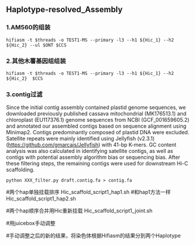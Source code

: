 ## Haplotype-resolved_Assembly

### 1.AM560的组装

`hifiasm -t $threads -o TEST1-MS --primary -l3 --h1 ${Hic_1} --h2 ${Hic_2} --ul $ONT $CCS`

### 2.其他木薯基因组组装

`hifiasm -t $threads -o TEST1-MS --primary -l3 --h1 ${Hic_1} --h2 ${Hic_2}  $CCS`

### 3.contig过滤
Since the initial contig assembly contained plastid genome sequences, we downloaded previously published cassava mitochondrial (MK176513.1) and chloroplast (EU117376.1) genome sequences from NCBI (GCF_001659605.2) and annotated our assembled contigs based on sequence alignment using Minimap2. Contigs predominantly composed of plastid DNA were excluded. Satellite repeats were mainly identified using Jellyfish (v2.3.1) (https://github.com/gmarcais/Jellyfish) with 41-bp K-mers. GC content analysis was also calculated in identifying satellite contigs, as well as contigs with potential assembly algorithm bias or sequencing bias. After these filtering steps, the remaining contigs were used for downstream Hi-C scaffolding.

`python XXX_filter.py draft.contig.fa > contig.fa`

#两个hap单独挂载排序
Hic_scaffold_script1_hap1.sh
#和hap1方法一样
Hic_scaffold_script1_hap2.sh

#两个hap顺序合并用Hic重新挂载
Hic_scaffold_script1_joint.sh

#用juicebox手动调整

#手动调整之后的新的结果，将染色体根据Hifiasm的结果分到两个Haplotype
